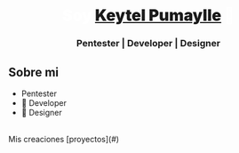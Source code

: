 <div align="center">
  <h1 align="center" style="color: #ffffff; font-weight:900">Soy <a href="#" class="text-[#fff]">Keytel Pumaylle</a> 👋</h1>
  <h3 align="center" style="">Pentester | Developer | Designer</h3>
</div>

## Sobre mi

-  Pentester
- 📲 Developer
- 🎥 Designer
<br>
Mis creaciones [proyectos](#)
<br>
